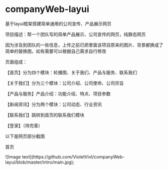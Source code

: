 # companyWeb-layui
基于layui框架搭建简单通用的公司宣传、产品展示网页

<p>项目描述：帮一个团队写的简单产品展示、公司宣传的网页，纯静态网页</p>
<p>因为涉及到团队的一些信息，上传之前已把里面该项目原来的图片、背景都换成了简单的替换图，如有需要可以根据自己需求自行修改</p>

<p>页面组成：</p>
<p>【首页】分为四个模块：轮播图、关于我们、产品与服务、联系我们</p>
<p>【关于我们】分为三个模块：公司介绍、公司使命、公司宗旨</p>
<p>【产品与服务】产品介绍：功能介绍、特点、项目参数</p>
<p>【新闻资讯】分为两个模块：公司动态、行业资讯</p>
<p>【联系我们】跳转到首页的联系我们模块</p>
<p>【登录】（待完善）</p>

以下是网页部分截图
<p>首页</p>
![Image text](https://github.com/VioletVivI/companyWeb-layui/blob/master/intro/main.jpg);

